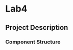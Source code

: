 # Lab4

## Project Description
<!-- you can include known bugs, design decisions, external references used... -->

### Component Structure
